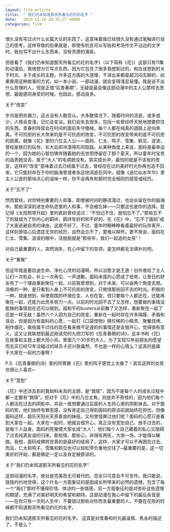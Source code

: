 ```yaml
---
layout: film-article
title:  " 我们仍未知道那天所看见的花的名字 "
date:   2015-11-16 10:32:27 +0800
categories: film
---
```

 很久没有写过点什么长篇大论的东西了，这意味着我已经很久没有通过笔触进行自己的思考。这样导致的后果就是，即使有机会可以写些和考场作文不沾边的文字时，我也写不出什么东西来，没有灵感的涌泉。
 
 但是看了《我们仍未知道那天所看见的花的名字》（以下简称《花》）这部只有11集的动漫后，我很想为它写点东西，因为它包含了很多我想到过的，和应该想到的关于时光、关于成长的主题。许多这方面的大道理，干讲出来都是超沉闷无聊的，如果换用这种故事的方式，如一本小说、一部动漫，就会变得浅显易懂。我是说不出什么哲理的人，但是正值“后青春期”，无疑是最会像这部动漫中的主人公那样去思想，最能感同身受的时候。也因此，感动良多。
 
 
  

关于“改变”
 
 岁月是把杀猪刀，这点没有人敢否认。大多数情况下，随着时间的流逝，或多或少，人情会变浅，记忆会变淡。我们会失去很多，包括一些曾经呼天抢地想要抓住的东西。青春的阵营会在时间的面前失守缴械，每个人都在纯真的道路上逆向奔离。不可抗拒的长大带来的是不可抗拒的改变，不可抗拒的改变带来的是不可抗拒的疏离。就像《花》里的六位主人公——面码、仁太、鸣子、雪集、鹤见、波波，曾经是铁打的玩伴，长大后却冷漠得形同陌路。从某种角度上来说，面码是最幸运的一个，因为她的心智仿佛伴随着她的去世而停留在了那个夏天，所以童年时宝贵的品质她没丢，属于“大人”的毛病她没有。其实成长中，最怕的就是不该有的改变，这样的“改变”意味着过去已经属于过去，曾经存在过的美好时光你再也追不回来，它只能封存在于你的脑海里或者永远地消逝在风中。就像《追忆似水年华》里主人公尝的那块点心的滋味一样，你不会再有和那时完全相同的感受或经历。
 

关于“忘不了”
 
然而曾经，对你特别重要的人和事，即使被时间的静流漫过，也会长留在你的脑海中。那些深深刻进生命轨迹里的人和事，不会被忘掉——只要这也是你的选择。犹记得《太阳照常升起》里的疯妈曾经说过：“不怕记不住，就怕忘不了。”那些忘不了的就成为了你内心的羁绊，羁绊有好的和不好的，在《花》中，“忘不了面码”成了大家逃避自责的缘由，这就不好了。不过，童年时眼睁睁看着最好的玩伴离开，这样刻骨铭心后遗症无穷的经历，自然会忘不了，更难以释怀。更不用说，面码在仁太、雪集、波波的眼中，活脱脱就是“那些年，我们一起追的女孩”！

对自己最重要的人，突然消失，在心中留下的空洞，是怎样都无法填补的吧。
 
 
 
关于“重聚”
 
但这毕竟是要启迪生命、净化心灵的动漫啊，所以治愈才是王道！创作者给了主人公们一次机会，补上一次再见、一声道歉。面码未竟的心愿成了纽带，让昔日的好友有了一个理由重新聚在一起。以前我曾想到，对于未来，可以由两个角度去想。消极的一种，是只看到人身上不可抗拒的改变，只惋惜那些回不去的时光。积极的一种，就是想到，纵使周围的环境在变，人也在变，但只要每个人都还在，还能再聚在一起，还能为此而多努力一点。以前的时光回不去了又怎样，想要做的事情没能做的事情现在还可以做到。超和平的busters从前散了又怎样，重新聚在一起了还是一样无敌！虽然六个人因为自己的改变，重新在一起时存在许多隔膜、矛盾和误会，但是因为有面码的心愿，一起打《口袋怪物》换珍稀的小精灵、聚餐烧烤、制作烟花，做些属于过往的现在看来微不足道的的事情还是会很开心，觉得很有意义。这又让我联想到最近刚读完的九把刀写的《后青春期的诗》，这本书和《花》在故事和主题上都大同小异。里面几个30岁的大人，为了实现12年前朋友的愿望而去买已经12年没碰过的球员卡还兴致盎然，不也是一样的心情么？这真的是属于大家在一起的力量啊！

P.S.《后青春期的诗》里的阿菁跟《花》里的鸣子感觉上太像了！其实这样的女孩也很让人喜欢~
 
关于“宽恕”
 
《花》中还涉及到的我始料未及的主题，是“救赎”，因为不是每个人的成长过程中都一定要有“救赎”。但对于《花》中的几位主角，则是并不奇怪的，因为他们每个人都活在过去的阴影中，并且一直想要通过后面的人生将心里的阴影抹去。对于面码的死，他们始终有罪恶感，没有肯定自己得到面码的原谅前就始终在担忧。但像面码这样，超乐天阳光天真善良的妹纸，又何曾怪罪过他们呢？面码的心愿只是看到大家在一起。大家在一起时，她就会很开心。真正没有宽恕自己、放手过去的，是每个人自身。面码的死催使大家长成“大人”，他们每个人自己藏着的私心又阻碍了过去纯真友谊的归来。那些情、那些心，非得吼两吼，大哭一场，才能得以解脱。我想，面码成佛转世真的是最好的结局了，这样，大家才可以不再困在过去，而且，仁太和鸣子、雪集和鹤见也可以轻松零负重地交往了~最重要的是，这一切美好的开始，都是确定一定以及肯定被原谅的。
 
关于“我们仍未知道那天所看见的花的名字”
 
这部动漫的名字，绝对是完美而无可替代的，完全只可意会不可言传。我只能说，隐隐约约地觉得，这个片名一方面象征的是因成长所带来的必然的遗憾，包含了每一个“我们”那时不懂得珍惜、体谅的一些情感，另一方面象征的是对弥补这些遗憾的期望，充满了对美好明天的希望和期待。这部动漫在我心中留下的最后余音是——在你只有一次的人生中，不要错过那些对你而言最重要的人，不要在花败的时候都不知道那天所看见的花的名字。
 
 
 
我们仍未知道那天所看见的花的名字。
这真是对青春和时光最温情、隽永的描述了，不是么？


